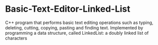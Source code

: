 # Basic-Text-Editor-Linked-List
C++ program that performs basic text editing operations such as typing, deleting, cutting, copying, pasting and finding text. Implemented by programming a data structure, called LinkedList: a doubly linked list of characters

